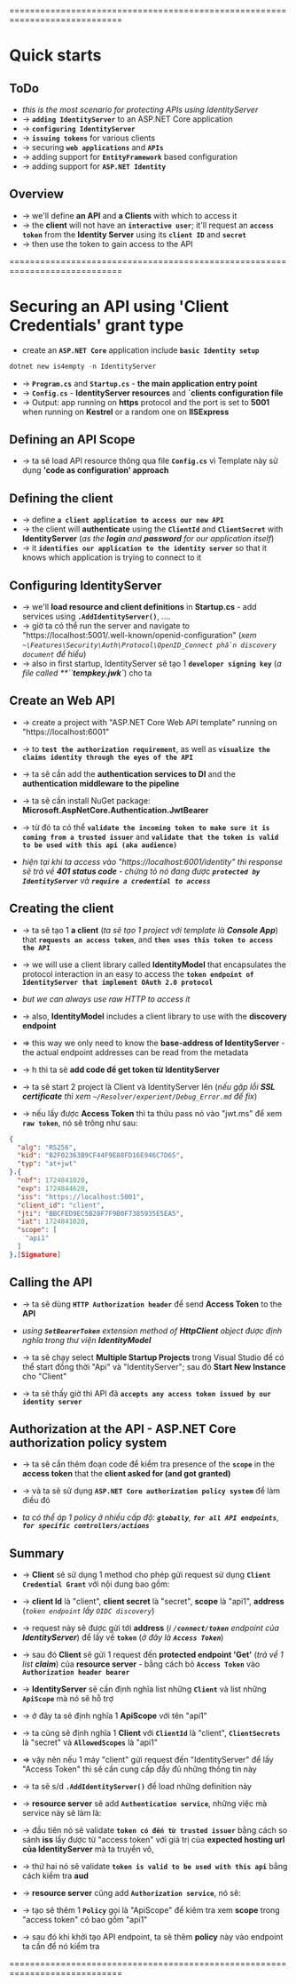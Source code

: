 
============================================================================
# Quick starts 

## ToDo
* _this is the most scenario for protecting APIs using IdentityServer_
* -> **`adding IdentityServer`** to an ASP.NET Core application
* -> **`configuring IdentityServer`**
* -> **`issuing tokens`** for various clients
* -> securing **`web applications`** and **`APIs`**
* -> adding support for **`EntityFramework`** based configuration
* -> adding support for **`ASP.NET Identity`**

## Overview
* -> we'll define **an API** and **a Clients** with which to access it
* -> the **client** will not have an **`interactive user`**; it'll request an **`access token`** from the **Identity Server** using its **`client ID`** and **`secret`**
* -> then use the token to gain access to the API

============================================================================

# Securing an API using 'Client Credentials' grant type

* create an **`ASP.NET Core`** application include **`basic Identity setup`** 
```r
dotnet new is4empty -n IdentityServer
```
* -> **`Program.cs`** and **`Startup.cs`** - **the main application entry point**
* -> **`Config.cs`** - **IdentityServer resources** and **`clients configuration file**
* -> Output: app running on **https** protocol and the port is set to **5001** when running on **Kestrel** or a random one on **IISExpress**

## Defining an API Scope
* -> ta sẽ load API resource thông qua file **`Config.cs`** vì Template này sử dụng **'code as configuration' approach**

## Defining the client
* -> define **`a client application to access our new API`**
* -> the client will **authenticate** using the **`ClientId`** and **`ClientSecret`** with **IdentityServer** (_as the **login** and **password** for our application itself_)
* -> it **`identifies our application to the identity server`** so that it knows which application is trying to connect to it

## Configuring IdentityServer
* -> we'll **load resource and client definitions** in **Startup.cs** - add services using **`.AddIdentityServer()`**, ....
* -> giờ ta có thể run the server and navigate to "https://localhost:5001/.well-known/openid-configuration" (_xem `~\Features\Security\Auth\Protocol\OpenID_Connect phần discovery document` để hiểu_)
* -> also in first startup, IdentityServer sẽ tạo 1 **`developer signing key`** (_a file called **``**tempkey.jwk`**_) cho ta

## Create an Web API 
* -> create a project with "ASP.NET Core Web API template" running on "https://localhost:6001" 
* -> to **`test the authorization requirement`**, as well as **`visualize the claims identity through the eyes of the API`**

* -> ta sẽ cần add the **authentication services to DI** and the **authentication middleware to the pipeline**
* -> ta sẽ cần install NuGet package: **Microsoft.AspNetCore.Authentication.JwtBearer**
* -> từ đó ta có thể **`validate the incoming token to make sure it is coming from a trusted issuer`** and **`validate that the token is valid to be used with this api (aka audience)`**

* _hiện tại khi ta access vào "https://localhost:6001/identity" thì response sẽ trả về **401 status code** - chứng tỏ nó đang được **`protected by IdentityServer`** và **`require a credential to access`**_

## Creating the client
* -> ta sẽ tạo 1 **a client** (_ta sẽ tạo 1 project với template là **Console App**_) that **`requests an access token`**, and **`then uses this token to access the API`**

* -> we will use a client library called **IdentityModel** that encapsulates the protocol interaction in an easy to access the **`token endpoint of IdentityServer that implement OAuth 2.0 protocol`**
* _but we can always use raw HTTP to access it_
* -> also, **IdentityModel** includes a client library to use with the **discovery endpoint**
* => this way we only need to know the **base-address of IdentityServer** - the actual endpoint addresses can be read from the metadata

* -> h thì ta sẽ **add code để get token từ IdentityServer**
* -> ta sẽ start 2 project là Client và IdentityServer lên (_nếu gặp lỗi **SSL certificate** thì xem `~/Resolver/experient/Debug_Error.md` để fix_)
* -> nếu lấy được **Access Token** thì ta thửu pass nó vào "jwt.ms" để xem **`raw token`**, nó sẽ trông như sau:
```json
{
  "alg": "RS256",
  "kid": "B2F02363B9CF44F9E88FD16E946C7D65",
  "typ": "at+jwt"
}.{
  "nbf": 1724841020,
  "exp": 1724844620,
  "iss": "https://localhost:5001",
  "client_id": "client",
  "jti": "BBCFED9EC5B28F7F9B0F7385935E5EA5",
  "iat": 1724841020,
  "scope": [
    "api1"
  ]
}.[Signature]
```

## Calling the API
* -> ta sẽ dùng **`HTTP Authorization header`** để send **Access Token** to the **API** 
* _using **`SetBearerToken`** extension method of **HttpClient** object được định nghĩa trong thư viện **IdentityModel**_

* -> ta sẽ chạy select **Multiple Startup Projects** trong Visual Studio để có thể start đồng thời "Api" và "IdentityServer"; sau đó **Start New Instance** cho "Client" 
* -> ta sẽ thấy giờ thì API đã **`accepts any access token issued by our identity server`**

## Authorization at the API - ASP.NET Core authorization policy system
* -> ta sẽ cần thêm đoạn code để kiểm tra presence of the **`scope`** in the **access token** that the **client asked for (and got granted)**
* -> và ta sẽ sử dụng **`ASP.NET Core authorization policy system`** để làm điều đó

* _ta có thể áp 1 policy ở nhiều cấp độ: **`globally`**, **`for all API endpoints`**, **`for specific controllers/actions`**_

## Summary
* -> **Client** sẽ sử dụng 1 method cho phép gửi request sử dụng **`Client Credential Grant`** với nội dung bao gồm:
* -> **client Id** là "client", **client secret** là "secret", **scope** là "api1", **address** (_`token endpoint` lấy `OIDC discovery`_)
* -> request này sẽ được gửi tới **address** (_i **`/connect/token`** endpoint của **IdentityServer**_) để lấy về **`token`** (_ở đây là **`Access Token`**_)
* -> sau đó **Client** sẽ gửi 1 request đến **protected endpoint 'Get'** (_trả về 1 list **claim**_) của **resource server** - bằng cách bỏ **`Access Token`** vào **`Authorization header bearer`** 

* -> **IdentityServer** sẽ cần định nghĩa list những **`Client`** và list những **`ApiScope`** mà nó sẽ hỗ trợ
* -> ở đây ta sẽ định nghĩa 1 **ApiScope** với tên "api1"
* -> ta cũng sẽ định nghĩa 1 **Client** với **`ClientId`** là "client", **`ClientSecrets`** là "secret" và **`AllowedScopes`** là "api1"
* => vậy nên nếu 1 máy "client" gửi request đến "IdentityServer" để lấy "Access Token" thì sẽ cần cung cấp đầy đủ những thông tin này 
* -> ta sẽ s/d **`.AddIdentityServer()`** để load những definition này

* -> **resource server** sẽ add **`Authentication service`**, những việc mà service này sẽ làm là:
* -> đầu tiên nó sẽ validate **`token có đến từ trusted issuer`** bằng cách so sánh **iss** lấy được từ "access token" với giá trị của **expected hosting url của IdentityServer** mà ta truyền vô, 
* -> thứ hai nó sẽ validate **`token is valid to be used with this api`** bằng cách kiểm tra **aud**
* -> **resource server** cũng add **`Authorization service`**, nó sẽ:
* -> tạo sẽ thêm 1 **`Policy`** gọi là "ApiScope" để kiêm tra xem **scope** trong "access token" có bao gồm "api1"
* -> sau đó khi khởi tạo API endpoint, ta sẽ thêm **policy** này vào endpoint ta cần để nó kiểm tra

============================================================================
